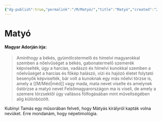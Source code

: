 ```yaml
---
{"dg-publish":true,"permalink":"/M/Matyó/","title":"Matyó","created":"2024-05-11T01:22","updated":"2024-05-11T01:22"}
---
```



# Matyó

#### Magyar Adorján írja:

> Aminthogy a békés, gyümölcstermelő és hímelvi magyarokkal szemben a nőelvűséget a békés, gabonatermelő szemerék képviselték, úgy a harcias, vadászó és hímelvi kunokkal szemben a nőelvűséget a harcias és főkép halászó, vízi és hajózó életet folytató besenyők képviselték, bár volt a kunoknak egy más nőelvi törzse is, amely a [[M/Méd\|méd]] vagy mada, mata nevet viselte és amelynek őstörzse a matyó nevet Felsőmagyarországon ma is viseli, de amely a szemere törzsektől úgy vallásos fölfogásában mint műveltségében alig különbözött.  

Kubínyi Tamás egy műsorában felveti, hogy Mátyás királyról kapták volna nevüket. Erre mondanám, hogy népetimológia.  